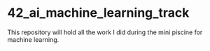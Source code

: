 # 42_ai_machine_learning_track
This repository will hold all the work I did during the mini piscine for machine learning. 
